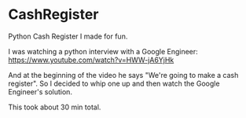 # CashRegister
Python Cash Register I made for fun.

I was watching a python interview with a Google Engineer:
https://www.youtube.com/watch?v=HWW-jA6YjHk

And at the beginning of the video he says "We're going to make a cash register".  So I decided to whip one up and then watch
the Google Engineer's solution.  

This took about 30 min total.
